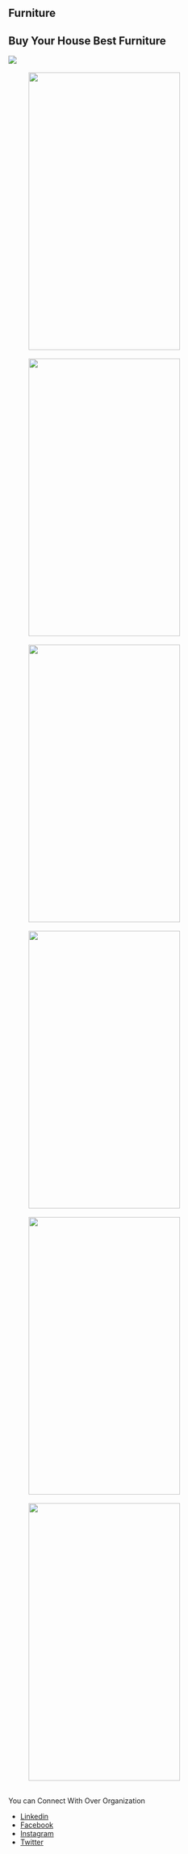 ## Furniture

## Buy Your House Best Furniture

<img src="https://github.com/IT-Craft-Solution/Furniture/blob/New/Screenshots/image.png">
<br/><br/>

<img src="https://github.com/IT-Craft-Solution/Furniture/blob/master/Screenshots/image-1.jpeg" height="550" width="300" hspace="40">
<br/><br/>
<img src="https://github.com/IT-Craft-Solution/Furniture/blob/master/Screenshots/image-2.jpeg" height="550" width="300" hspace="40">
<br/><br/>
<img src="https://github.com/IT-Craft-Solution/Furniture/blob/master/Screenshots/image-3.jpeg" height="550" width="300" hspace="40">
<br/><br/>
<img src="https://github.com/IT-Craft-Solution/Furniture/blob/master/Screenshots/image-4.jpeg" height="550" width="300" hspace="40">
<br/><br/>
<img src="https://github.com/IT-Craft-Solution/Furniture/blob/master/Screenshots/image-5.jpeg" height="550" width="300" hspace="40">
<br/><br/>
<img src="https://github.com/IT-Craft-Solution/Furniture/blob/master/Screenshots/image-6.jpeg" height="550" width="300" hspace="40">
<br/><br/>

You can Connect With Over Organization

- [Linkedin](https://www.linkedin.com/in/itcraftsolution/)
- [Facebook](https://www.facebook.com/itcraftsolution/?ref=pages_you_manage)
- [Instagram](https://www.instagram.com/itcraftsolution/)
- [Twitter](https://twitter.com/craft_solution)
